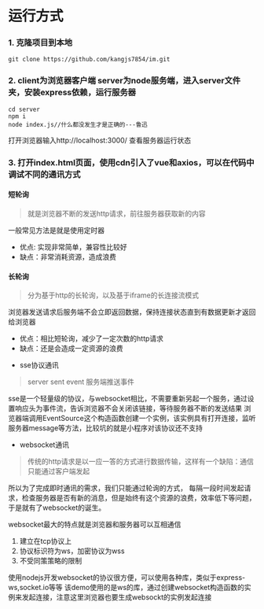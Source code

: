 
# 运行方式

### 1. 克隆项目到本地
```
git clone https://github.com/kangjs7854/im.git
```
### 2. client为浏览器客户端 server为node服务端，进入server文件夹，安装express依赖，运行服务器
```
cd server 
npm i 
node index.js//什么都没发生才是正确的---鲁迅
```
打开浏览器输入http://localhost:3000/ 查看服务器运行状态

### 3. 打开index.html页面，使用cdn引入了vue和axios，可以在代码中调试不同的通讯方式
#### 短轮询
> 就是浏览器不断的发送http请求，前往服务器获取新的内容

一般常见方法是就是使用定时器
+ 优点: 实现非常简单，兼容性比较好
+ 缺点：非常消耗资源，造成浪费

#### 长轮询
> 分为基于http的长轮询，以及基于iframe的长连接流模式

浏览器发送请求后服务端不会立即返回数据，保持连接状态直到有数据更新才返回给浏览器
+ 优点：相比短轮询，减少了一定次数的http请求
+ 缺点：还是会造成一定资源的浪费

- sse协议通讯
> server sent event 服务端推送事件

sse是一个轻量级的协议，与websocket相比，不需要重新另起一个服务，通过设置响应头为事件流，告诉浏览器不会关闭该链接，等待服务器不断的发送结果
浏览器端调用EventSource这个构造函数创建一个实例，该实例具有打开连接，监听服务器message等方法，比较坑的就是小程序对该协议还不支持

- websocket通讯
> 传统的http请求是以一应一答的方式进行数据传输，这样有一个缺陷：通信只能通过客户端发起

所以为了完成即时通讯的需求，我们只能通过轮询的方式， 每隔一段时间发起请求，检查服务器是否有新的消息，但是始终有这个资源的浪费，效率低下等问题，
于是就有了websocket的诞生。

websocket最大的特点就是浏览器和服务器可以互相通信

1. 建立在tcp协议上
2. 协议标识符为ws，加密协议为wss
3. 不受同策策略的限制

使用nodejs开发websocket的协议很方便，可以使用各种库，类似于express-ws,socket.io等等
该demo使用的是ws的库，通过创建websocket构造函数的实例来发起连接，注意这里浏览器也要生成websockt的实例发起连接











